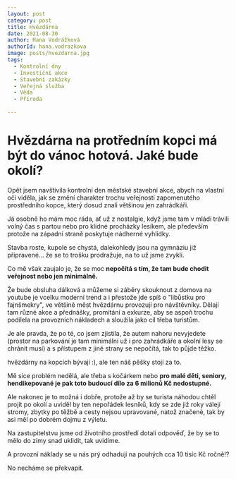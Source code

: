 ```yaml
---
layout: post
category: post
title: Hvězdárna    
date: 2021-08-30
author: Hana Vodrážková
authorId: hana.vodrazkova
image: posts/hvezdarna.jpg
tags:
  - Kontrolní dny
  - Investiční akce
  - Stavební zakázky
  - Veřejná služba
  - Věda
  - Příroda
  
---
```


# Hvězdárna na protředním kopci má být do vánoc hotová. Jaké bude okolí?

Opět jsem navštívila kontrolní den městské stavební akce, abych na vlastní oči viděla, jak se změní charakter trochu veřejností 
zapomenutého prostředního kopce, který dosud znali většinou jen zahrádkáři.

Já osobně ho mám moc ráda, ať už z nostalgie, když jsme tam v mládí trávili volný čas s partou nebo pro klidné procházky lesíkem, 
ale především protože na západní straně poskytuje nádherné vyhlídky.

Stavba roste, kupole se chystá, dalekohledy jsou na gymnáziu již připravené... že se to trošku prodražuje, na to už jsme zvyklí.

Co mě však zaujalo je, že se moc **nepočítá s tím, že tam bude chodit veřejnost nebo jen minimálně.**

Že bude obsluha dálková a můžeme si záběry skouknout z domova na youtube je vcelku moderní trend a i přestože jde spíš o "libůstku pro fajnšmekry", ve většině měst hvězdárnu provozují pro návštěvníky. Dělají tam různé akce a přednášky, promítání a exkurze, 
aby se aspoň trochu podílela na provozních nákladech a sloužila jako cíl třeba turistům.

Je ale pravda, že po té, co jsem zjistila, že autem nahoru nevyjedete (prostor na parkování je tam minimální už i pro zahrádkáře a okolní lesy se chránit musí) a s přístupem z jiné strany se nepočítá, tak to půjde těžko.

hvězdárny na kopcích bývají :), ale ten náš pěšky stojí za to.

Mě sice problém nedělá, ale třeba s kočárkem nebo **pro malé děti, seniory, hendikepované je pak toto budoucí dílo za 6 milionů Kč nedostupné.**

Ale nakonec je to možná i dobře, protože až by se turista náhodou chtěl projít po okolí a uviděl by ten nepořádek lesníků, kdy se zde již roky válejí stromy, 
zbytky po těžbě a cesty nejsou upravované, natož značené, tak by asi měl po dobrém dojmu z výletu.

Na zastupitelstvu jsme od životního prostředí dotali odpověď, že by se to mělo do zimy snad uklidit, tak uvidíme. 

A provozní náklady se u nás prý odhadují na pouhých cca 10 tisíc Kč ročně!?

No necháme se překvapit. 


